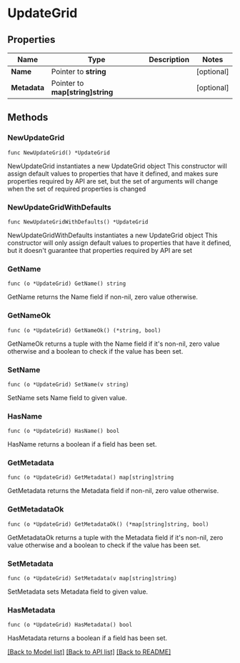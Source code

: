 # UpdateGrid

## Properties

Name | Type | Description | Notes
------------ | ------------- | ------------- | -------------
**Name** | Pointer to **string** |  | [optional] 
**Metadata** | Pointer to **map[string]string** |  | [optional] 

## Methods

### NewUpdateGrid

`func NewUpdateGrid() *UpdateGrid`

NewUpdateGrid instantiates a new UpdateGrid object
This constructor will assign default values to properties that have it defined,
and makes sure properties required by API are set, but the set of arguments
will change when the set of required properties is changed

### NewUpdateGridWithDefaults

`func NewUpdateGridWithDefaults() *UpdateGrid`

NewUpdateGridWithDefaults instantiates a new UpdateGrid object
This constructor will only assign default values to properties that have it defined,
but it doesn't guarantee that properties required by API are set

### GetName

`func (o *UpdateGrid) GetName() string`

GetName returns the Name field if non-nil, zero value otherwise.

### GetNameOk

`func (o *UpdateGrid) GetNameOk() (*string, bool)`

GetNameOk returns a tuple with the Name field if it's non-nil, zero value otherwise
and a boolean to check if the value has been set.

### SetName

`func (o *UpdateGrid) SetName(v string)`

SetName sets Name field to given value.

### HasName

`func (o *UpdateGrid) HasName() bool`

HasName returns a boolean if a field has been set.

### GetMetadata

`func (o *UpdateGrid) GetMetadata() map[string]string`

GetMetadata returns the Metadata field if non-nil, zero value otherwise.

### GetMetadataOk

`func (o *UpdateGrid) GetMetadataOk() (*map[string]string, bool)`

GetMetadataOk returns a tuple with the Metadata field if it's non-nil, zero value otherwise
and a boolean to check if the value has been set.

### SetMetadata

`func (o *UpdateGrid) SetMetadata(v map[string]string)`

SetMetadata sets Metadata field to given value.

### HasMetadata

`func (o *UpdateGrid) HasMetadata() bool`

HasMetadata returns a boolean if a field has been set.


[[Back to Model list]](../README.md#documentation-for-models) [[Back to API list]](../README.md#documentation-for-api-endpoints) [[Back to README]](../README.md)


